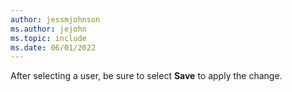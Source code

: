 ```yaml
---
author: jessmjohnson
ms.author: jejohn
ms.topic: include
ms.date: 06/01/2022
---
```


After selecting a user, be sure to select **Save** to apply the change.
